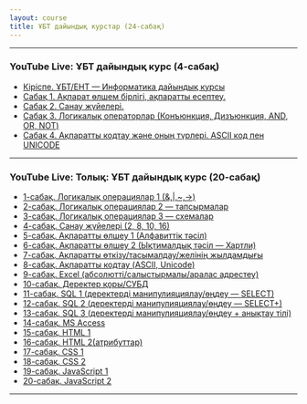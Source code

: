 ```yaml
---
layout: course
title: ҰБТ дайындық курстар (24-сабақ)
---
```

<hr>
<div class="youtube-spoilers">
    <h3>YouTube Live: ҰБТ дайындық курс (4-сабақ)</h3>
    <ul>
        <li><a href="https://www.youtube.com/watch?v=x3mumbdheLw" target="_blank">Кіріспе. ҰБТ/ЕНТ &mdash; Информатика дайындық курсы</a></li>
        <li><a href="https://www.youtube.com/watch?v=7PrD4sn2MZo" target="_blank">Сабақ 1. Ақпарат өлшем бірлігі, ақпаратты есептеу.</a></li>
        <li><a href="https://www.youtube.com/watch?v=Q0CW5uj2h6c" target="_blank">Сабақ 2. Санау жүйелері.</a></li>
        <li><a href="https://www.youtube.com/watch?v=ELK5Flykg6g" target="_blank">Сабақ 3. Логикалық операторлар (Конъюнкция, Дизъюнкция, AND, OR, NOT)</a></li>
        <li><a href="https://www.youtube.com/watch?v=TyTwOgbLK2U" target="_blank">Сабақ 4. Ақпаратты кодтау және оның түрлері. ASCII код пен UNICODE</a></li>
    </ul>
</div>
<hr>

<div class="youtube-spoilers">
    <h3>YouTube Live: Толық: ҰБТ дайындық курс (20-сабақ)</h3>
    <ul>
        <li><a href="https://www.youtube.com/watch?v=SKWSVKbmFec" target="_blank">1-сабақ. Логикалық операциялар 1 (&,|,~,->)</a></li>
        <li><a href="https://www.youtube.com/watch?v=j9TgW4lD0gI" target="_blank">2-сабақ. Логикалық операциялар 2 &mdash; тапсырмалар</a></li>
        <li><a href="https://www.youtube.com/watch?v=_GQ8w63CDo0" target="_blank">3-сабақ. Логикалық операциялар 3 &mdash; схемалар</a></li>
        <li><a href="https://www.youtube.com/watch?v=ONfF8POC5Yg" target="_blank">4-сабақ. Санау жүйелері (2, 8, 10, 16)</a></li>
        <li><a href="https://www.youtube.com/watch?v=DoMDjl7gQt0" target="_blank">5-сабақ. Ақпаратты өлшеу 1 (Алфавиттік тәсіл)</a></li>
        <li><a href="https://www.youtube.com/watch?v=-M5TD3HdCr0" target="_blank">6-сабақ. Ақпаратты өлшеу 2 (Ықтималдық тәсіл &mdash; Хартли)</a></li>
        <li><a href="https://www.youtube.com/watch?v=3gx0C78bau0" target="_blank">7-сабақ. Ақпаратты өткізу/тасымалдау/желінің жылдамдығы</a></li>
        <li><a href="https://www.youtube.com/watch?v=bgB2fH7ci10" target="_blank">8-сабақ. Ақпаратты кодтау (ASCII, Unicode)</a></li>
        <li><a href="https://www.youtube.com/watch?v=N2jDhKpfSAE" target="_blank">9-сабақ. Excel (абсолютті/салыстырмалы/аралас адрестеу)</a></li>
        <li><a href="https://www.youtube.com/watch?v=-NHsyxOGRls" target="_blank">10-сабақ. Деректер қоры/СУБД</a></li>
        <li><a href="https://www.youtube.com/watch?v=dZvywl6eBY8" target="_blank">11-сабақ. SQL 1 (деректерді манипулияциялау/өңдеу &mdash; SELECT)</a></li>
        <li><a href="https://www.youtube.com/watch?v=q7q971vY8Zg" target="_blank">12-сабақ. SQL 2 (деректерді манипулияциялау/өңдеу &mdash; SELECT+)</a></li>
        <li><a href="https://www.youtube.com/watch?v=WWkUXKWej-w" target="_blank">13-сабақ. SQL 3 (деректерді манипулияциялау/өңдеу + анықтау тілі)</a></li>
        <li><a href="https://www.youtube.com/watch?v=sUMgtNAbYRI" target="_blank">14-сабақ. MS Access</a></li>
        <li><a href="https://www.youtube.com/watch?v=o4CU1Mz5bxc" target="_blank">15-сабақ. HTML 1</a></li>
        <li><a href="https://www.youtube.com/watch?v=Dxm-hiPGhnA" target="_blank">16-сабақ. HTML 2(атрибуттар)</a></li>
        <li><a href="https://www.youtube.com/watch?v=P_BftCNaHxE" target="_blank">17-сабақ. CSS 1</a></li>
        <li><a href="https://www.youtube.com/watch?v=kCAxWuX1hGA" target="_blank">18-сабақ. CSS 2</a></li>
        <li><a href="https://www.youtube.com/watch?v=eZItPbzEkMc" target="_blank">19-сабақ. JavaScript 1</a></li>
        <li><a href="https://www.youtube.com/watch?v=WrUY67EncpQ" target="_blank">20-сабақ. JavaScript 2</a></li>
    </ul>
</div>
<hr>



